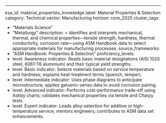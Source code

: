 ---
ksa_id: material_properties_knowledge
label: Material Properties & Selection
category: Technical
sector: Manufacturing
horizon: core_2025
cluster_tags:
  - "Materials Science"
  - "Metallurgy"
description: >
  Identifies and interprets mechanical, thermal, and chemical properties—tensile
  strength, hardness, thermal conductivity, corrosion rate—using ASM Handbook
  data to select appropriate materials for manufacturing processes.
source_frameworks:
  - "ASM Handbook: Properties & Selection"
proficiency_levels:
  - level: Awareness
    indicator: Reads basic material designations (AISI 1020 steel, 6061-T6 aluminium) and their typical yield strengths.
  - level: Basic
    indicator: Selects materials based on service temperature and hardness; explains heat-treatment terms (quench, temper).
  - level: Intermediate
    indicator: Uses phase diagrams to anticipate microstructure; applies galvanic-series data to avoid corrosion pairing.
  - level: Advanced
    indicator: Performs cost-performance trade-off using Ashby charts; validates mechanical properties via tensile and Charpy tests.
  - level: Expert
    indicator: Leads alloy-selection for additive or high-temperature service; mentors engineers; contributes to ASM data set enhancements.
